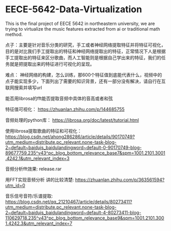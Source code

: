 # EECE-5642-Data-Virtualization
This is the final project of EECE 5642 in northeastern university, we are trying to virtualize the music features extracted from ai or traditional math method.



点子：主要是针对音乐分类的研究，手工或者神经网络提取特征并将特征可视化，目的是对比我们手工提取出的特征和神经网络提取出的特征，正常情况下人是根据手工提取出的特征来区分歌曲，而人工智能则是根据自己学出来的特征，我们的任务就是把提取出来的特征进行可视化的呈现。


难点：
神经网络的构建，怎么训练，那600个特征值到底能代表什么，视频中的点子能实现多少，下面列出了需要的知识背景，还有一部分没有解决，请自行在互联网搜索并填写url


能否用librosa的fft能否提取音频中具体的音高或者和弦


特征值可视化：
https://zhuanlan.zhihu.com/p/144685755

音频处理的python库：
https://librosa.org/doc/latest/tutorial.html

使用librosa提取歌曲的特征和可视化：
https://blog.csdn.net/ahong286286/article/details/90170749?utm_medium=distribute.pc_relevant.none-task-blog-2~default~baidujs_baidulandingword~default-0-90170749-blog-89677759.235^v43^pc_blog_bottom_relevance_base7&spm=1001.2101.3001.4242.1&utm_relevant_index=3

音频分析fft效果: release.rar

用FFT实现音频分析 讲的比较清楚:
https://zhuanlan.zhihu.com/p/363561594?utm_id=0

音乐信号音符/乐谱提取: https://blog.csdn.net/qq_21210467/article/details/80273411?utm_medium=distribute.pc_relevant.none-task-blog-2~default~baidujs_baidulandingword~default-4-80273411-blog-110629718.235^v43^pc_blog_bottom_relevance_base9&spm=1001.2101.3001.4242.3&utm_relevant_index=7
